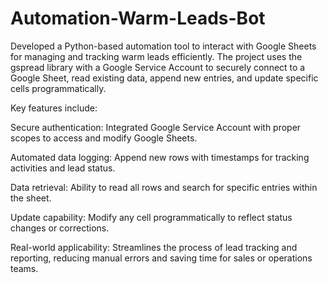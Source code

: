 # Automation-Warm-Leads-Bot
Developed a Python-based automation tool to interact with Google Sheets for managing and tracking warm leads efficiently. The project uses the gspread library with a Google Service Account to securely connect to a Google Sheet, read existing data, append new entries, and update specific cells programmatically.

Key features include:

Secure authentication: Integrated Google Service Account with proper scopes to access and modify Google Sheets.

Automated data logging: Append new rows with timestamps for tracking activities and lead status.

Data retrieval: Ability to read all rows and search for specific entries within the sheet.

Update capability: Modify any cell programmatically to reflect status changes or corrections.

Real-world applicability: Streamlines the process of lead tracking and reporting, reducing manual errors and saving time for sales or operations teams.
